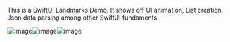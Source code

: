 This is a SwiftUI Landmarks Demo. It shows off UI animation, List creation, Json data parsing among other SwiftUI fundaments

![image](https://github.com/user-attachments/assets/dd28901d-2a9e-4821-ace9-1003ea87f16f)![image](https://github.com/user-attachments/assets/d92e9229-e99e-4dfe-9f16-aac2faa86b02)![image](https://github.com/user-attachments/assets/64256d90-2605-42cc-90e6-10473f884e32)


